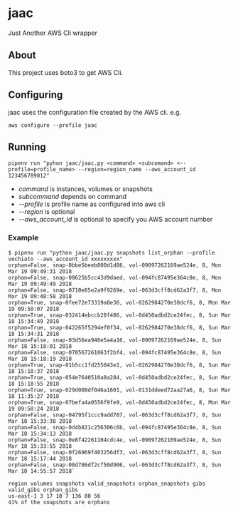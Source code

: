 # jaac
Just Another AWS Cli wrapper

## About

This project uses boto3 to get AWS Cli.

## Configuring

jaac uses the configuration file created by the AWS cli. e.g.

`aws configure --profile jaac`

## Running

`pipenv run "pyhon jaac/jaac.py <command> <subcomand> <--profile=profile_name> --region=region_name --aws_account_id 123456789012"`

- *command* is instances, volumes or snapshots
- *subcommand*  depends on command
- *--profile* is profile name as configured into aws cli
- *--region* is optional
- *--aws_account_id* is optional to specify you AWS account number

### Example

```
$ pipenv run "python jaac/jaac.py snapshots list_orphan --profile vechiato --aws_account_id xxxxxxxxx"
orphan=False, snap-0bbe5beeb000d1d86, vol-09097262169ae524e, 8, Mon Mar 19 09:49:31 2018
orphan=False, snap-08625b5cc43d9daed, vol-094fc87495e364c8e, 8, Mon Mar 19 09:49:49 2018
orphan=False, snap-0710e85e2a9f9269e, vol-063d3cff8cd62a3f7, 8, Mon Mar 19 09:48:58 2018
orphan=True, snap-0fee72e73319a0e36, vol-0262984270e38dcf6, 8, Mon Mar 19 09:50:07 2018
orphan=True, snap-032414ebccb28f486, vol-0d450adbd2ce24fec, 8, Sun Mar 18 15:34:49 2018
orphan=True, snap-042265f5294ef0f34, vol-0262984270e38dcf6, 8, Sun Mar 18 15:34:31 2018
orphan=False, snap-03d56ea946e5a4a16, vol-09097262169ae524e, 8, Sun Mar 18 15:18:01 2018
orphan=False, snap-070567261063f2bf4, vol-094fc87495e364c8e, 8, Sun Mar 18 15:18:19 2018
orphan=True, snap-01b5cc1fd255043e1, vol-0262984270e38dcf6, 8, Sun Mar 18 15:18:37 2018
orphan=True, snap-054e7640510a8a284, vol-0d450adbd2ce24fec, 8, Sun Mar 18 15:18:55 2018
orphan=True, snap-029d008df046a1601, vol-0131ddeed72aa27a6, 8, Sun Mar 18 11:35:27 2018
orphan=True, snap-07befa4a0556f9fe9, vol-0d450adbd2ce24fec, 8, Mon Mar 19 09:50:24 2018
orphan=False, snap-04795f1ccc9add787, vol-063d3cff8cd62a3f7, 8, Sun Mar 18 15:33:38 2018
orphan=False, snap-0d4b821c256306c6b, vol-094fc87495e364c8e, 8, Sun Mar 18 15:34:13 2018
orphan=False, snap-0e8f42261104cdc4e, vol-09097262169ae524e, 8, Sun Mar 18 15:33:55 2018
orphan=False, snap-0f26969f403256df3, vol-063d3cff8cd62a3f7, 8, Sun Mar 18 15:17:44 2018
orphan=False, snap-08d786df2cf50d906, vol-063d3cff8cd62a3f7, 8, Sun Mar 18 14:55:57 2018`

region volumes snapshots valid_snapshots orphan_snapshots gibs valid_gibs orphan_gibs
us-east-1 3 17 10 7 136 80 56
41% of the snapshots are orphans
```
